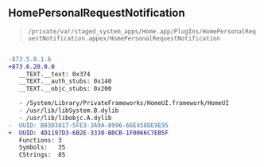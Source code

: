## HomePersonalRequestNotification

> `/private/var/staged_system_apps/Home.app/PlugIns/HomePersonalRequestNotification.appex/HomePersonalRequestNotification`

```diff

-873.5.8.1.6
+873.6.20.0.0
   __TEXT.__text: 0x374
   __TEXT.__auth_stubs: 0x140
   __TEXT.__objc_stubs: 0x200

   - /System/Library/PrivateFrameworks/HomeUI.framework/HomeUI
   - /usr/lib/libSystem.B.dylib
   - /usr/lib/libobjc.A.dylib
-  UUID: B83D3817-5FE3-3A9A-8996-66E458DE9E95
+  UUID: 4D1197D3-6B2E-3330-B0CB-1F0066C7EB5F
   Functions: 3
   Symbols:   35
   CStrings:  85

```
